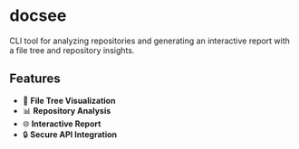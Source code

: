 # docsee

CLI tool for analyzing repositories and generating an interactive report with a file tree and repository insights.

## Features

- 📂 **File Tree Visualization**
- 📊 **Repository Analysis**
- 🌐 **Interactive Report**
- 🔒 **Secure API Integration**
